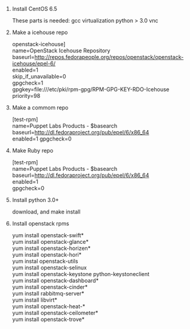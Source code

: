 1. Install CentOS 6.5    

    These parts is needed:
    gcc
    virtualization
    python > 3.0
    vnc
    
2. Make a icehouse repo   

    openstack-icehouse]    
    name=OpenStack Icehouse Repository    
    baseurl=http://repos.fedorapeople.org/repos/openstack/openstack-icehouse/epel-6/    
    enabled=1    
    skip_if_unavailable=0    
    gpgcheck=1     
    gpgkey=file:///etc/pki/rpm-gpg/RPM-GPG-KEY-RDO-Icehouse    
    priority=98    

3. Make a commom repo    

    [test-rpm]   
    name=Puppet Labs Products - $basearch   
    baseurl=http://dl.fedoraproject.org/pub/epel/6/x86_64    
    enabled=1
    gpgcheck=0    

4. Make Ruby repo    

    [test-rpm]    
    name=Puppet Labs Products - $basearch    
    baseurl=http://dl.fedoraproject.org/pub/epel/6/x86_64    
    enabled=1    
    gpgcheck=0    

5. Install python 3.0+     

   download, and make install
   
6. Install openstack rpms    
    
    yum install openstack-swift*   
    yum install openstack-glance*    
    yum install openstack-horizen*    
    yum install openstack-hori*    
    yum instal openstack-utils    
    yum install openstack-selinux     
    yum install openstack-keystone python-keystoneclient    
    yum install openstack-dashboard*    
    yum install openstack-cinder*    
    yum install rabbitmq-server*    
    yum install libvirt*    
    yum install openstack-heat-*    
    yum install openstack-ceilometer*    
    yum install openstack-trove* 


